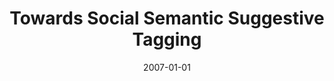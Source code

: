 ---
title: "Towards Social Semantic Suggestive Tagging"
collection: publications
category: conferences
permalink: /publication/2007-01-01-Towards-Social-Semantic-Suggestive-Tagging
date: 2007-01-01
venue: 'In Proc. of the 4th Italian Semantic Web Workshop, Dipartimento di Informatica - Universita&apos; degli Studi di Bari - Italy, 18-20 December, 2007'
paperurl: 'https://ceur-ws.org/Vol-314/40.pdf'
citation: ' Fabio Calefato,  Domenico Gendarmi,  Filippo Lanubile, &quot;Towards Social Semantic Suggestive Tagging.&quot; <i>In Proc. of the 4th Italian Semantic Web Workshop, Dipartimento di Informatica - Universita&apos; degli Studi di Bari - Italy, 18-20 December, 2007</i>, 2007. DOI: <a href="https://ceur-ws.org/Vol-314/40.pdf">https://ceur-ws.org/Vol-314/40.pdf</a>.'
doi: https://ceur-ws.org/Vol-314/40.pdf'
---